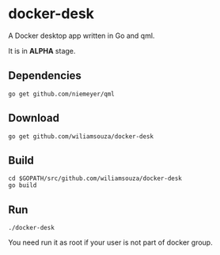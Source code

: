 docker-desk
===========

A Docker desktop app written in Go and qml.

It is in **ALPHA** stage.

Dependencies
------------

```
go get github.com/niemeyer/qml
```

Download
--------

```
go get github.com/wiliamsouza/docker-desk
```

Build
-----

```
cd $GOPATH/src/github.com/wiliamsouza/docker-desk
go build
```

Run
---

```
./docker-desk
```

You need run it as root if your user is not part of docker group.
